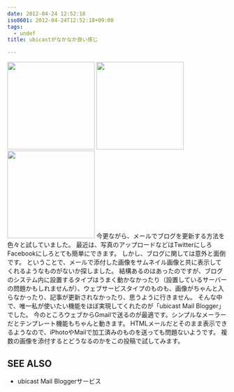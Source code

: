```yaml
---
date: 2012-04-24 12:52:18
iso8601: 2012-04-24T12:52:18+09:00
tags:
  - undef
title: ubicastがなかなか良い感じ

---
```


<a href="https://www.nqou.net/images/2012-04-23%2017.00.47_1335239563162.jpg" title="2012-04-23 17.00.47.jpg"><img src="https://www.nqou.net/images/2012-04-23%2017.00.47_1335239563162.jpg" width="200" /></a>
<a href="https://www.nqou.net/images/2012-04-23%2017.00.17_1335239564023.jpg" title="2012-04-23 17.00.17.jpg"><img src="https://www.nqou.net/images/2012-04-23%2017.00.17_1335239564023.jpg" width="200" /></a>
<a href="https://www.nqou.net/images/2012-04-23%2016.20.10_1335239564394.jpg" title="2012-04-23 16.20.10.jpg"><img src="https://www.nqou.net/images/2012-04-23%2016.20.10_1335239564394.jpg" width="200" /></a>
今更ながら、メールでブログを更新する方法を色々と試していました。
最近は、写真のアップロードなどはTwitterにしろFacebookにしろとても簡単にできます。
しかし、ブログに関しては意外と面倒です。
ということで、メールで添付した画像をサムネイル画像と共に表示してくれるようなものがないか探しました。
結構あるのはあったのですが、ブログのシステム内に設置するタイプはうまく動かなかったり（設置しているサーバーの問題かもしれませんが）、ウェブサービスタイプのものも、画像がちゃんと入らなかったり、記事が更新されなかったり、思うように行きません。
そんな中で、唯一私が使いたい機能をほぼ実現してくれたのが「ubicast Mail Blogger」でした。
今のところウェブからGmailで送るのが最適です。シンプルなメーラーだとテンプレート機能もちゃんと動きます。
HTMLメールだとそのまま表示できるようなので、iPhotoやMailで加工済みのものを送っても問題ないようです。
複数の画像を添付するとどうなるのかをこの投稿で試してみます。
<div id="see_also"><h2>SEE ALSO</h2><ul><li>ubicast Mail Bloggerサービス</li></ul></div>
    	